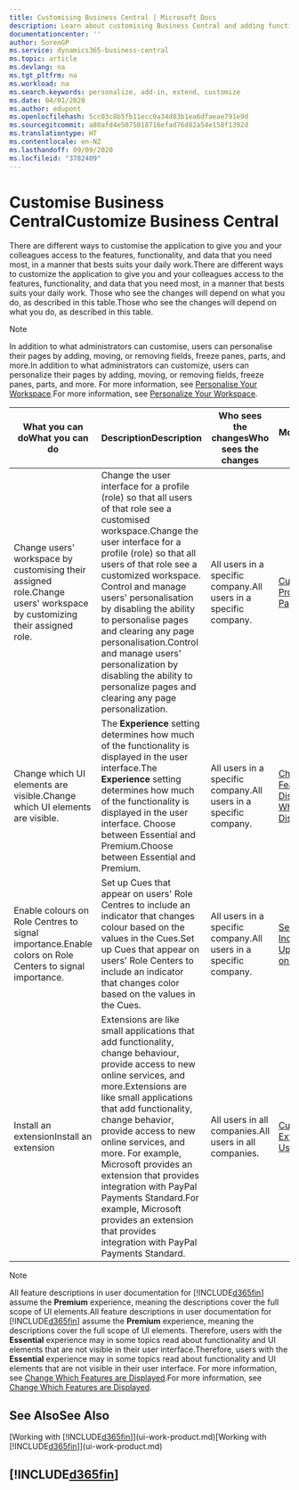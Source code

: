 ```yaml
---
title: Customising Business Central | Microsoft Docs
description: Learn about customising Business Central and adding functionality.
documentationcenter: ''
author: SorenGP
ms.service: dynamics365-business-central
ms.topic: article
ms.devlang: na
ms.tgt_pltfrm: na
ms.workload: na
ms.search.keywords: personalize, add-in, extend, customize
ms.date: 04/01/2020
ms.author: edupont
ms.openlocfilehash: 5cc03c8b5fb11ecc0a34d83b1ea6dfaeae791e9d
ms.sourcegitcommit: a80afd4e5075018716efad76d82a54e158f1392d
ms.translationtype: HT
ms.contentlocale: en-NZ
ms.lasthandoff: 09/09/2020
ms.locfileid: "3782409"
---
```

# <a name="customize-business-central"></a><span data-ttu-id="89496-103">Customise Business Central</span><span class="sxs-lookup"><span data-stu-id="89496-103">Customize Business Central</span></span>
<span data-ttu-id="89496-104">There are different ways to customise the application to give you and your colleagues access to the features, functionality, and data that you need most, in a manner that bests suits your daily work.</span><span class="sxs-lookup"><span data-stu-id="89496-104">There are different ways to customize the application to give you and your colleagues access to the features, functionality, and data that you need most, in a manner that bests suits your daily work.</span></span> <span data-ttu-id="89496-105">Those who see the changes will depend on what you do, as described in this table.</span><span class="sxs-lookup"><span data-stu-id="89496-105">Those who see the changes will depend on what you do, as described in this table.</span></span>

> [!NOTE]
> <span data-ttu-id="89496-106">In addition to what administrators can customise, users can personalise their pages by adding, moving, or removing fields, freeze panes, parts, and more.</span><span class="sxs-lookup"><span data-stu-id="89496-106">In addition to what administrators can customize, users can personalize their pages by adding, moving, or removing fields, freeze panes, parts, and more.</span></span> <span data-ttu-id="89496-107">For more information, see [Personalise Your Workspace](ui-personalization-user.md).</span><span class="sxs-lookup"><span data-stu-id="89496-107">For more information, see [Personalize Your Workspace](ui-personalization-user.md).</span></span>

| <span data-ttu-id="89496-108">What you can do</span><span class="sxs-lookup"><span data-stu-id="89496-108">What you can do</span></span>    |  <span data-ttu-id="89496-109">Description</span><span class="sxs-lookup"><span data-stu-id="89496-109">Description</span></span>  |  <span data-ttu-id="89496-110">Who sees the changes</span><span class="sxs-lookup"><span data-stu-id="89496-110">Who sees the changes</span></span>  |  <span data-ttu-id="89496-111">More information</span><span class="sxs-lookup"><span data-stu-id="89496-111">More information</span></span>  |
|-----|---------------|---------|-------|
|<span data-ttu-id="89496-112">Change users' workspace by customising their assigned role.</span><span class="sxs-lookup"><span data-stu-id="89496-112">Change users' workspace by customizing their assigned role.</span></span>|<span data-ttu-id="89496-113">Change the user interface for a profile (role) so that all users of that role see a customised workspace.</span><span class="sxs-lookup"><span data-stu-id="89496-113">Change the user interface for a profile (role) so that all users of that role see a customized workspace.</span></span> <span data-ttu-id="89496-114">Control and manage users' personalisation by disabling the ability to personalise pages and clearing any page personalisation.</span><span class="sxs-lookup"><span data-stu-id="89496-114">Control and manage users' personalization by disabling the ability to personalize pages and clearing any page personalization.</span></span>|<span data-ttu-id="89496-115">All users in a specific company.</span><span class="sxs-lookup"><span data-stu-id="89496-115">All users in a specific company.</span></span>|[<span data-ttu-id="89496-116">Customise Pages for Profiles</span><span class="sxs-lookup"><span data-stu-id="89496-116">Customize Pages for Profiles</span></span>](ui-personalization-manage.md)|
|<span data-ttu-id="89496-117">Change which UI elements are visible.</span><span class="sxs-lookup"><span data-stu-id="89496-117">Change which UI elements are visible.</span></span>|<span data-ttu-id="89496-118">The **Experience** setting determines how much of the functionality is displayed in the user interface.</span><span class="sxs-lookup"><span data-stu-id="89496-118">The **Experience** setting determines how much of the functionality is displayed in the user interface.</span></span> <span data-ttu-id="89496-119">Choose between Essential and Premium.</span><span class="sxs-lookup"><span data-stu-id="89496-119">Choose between Essential and Premium.</span></span>|<span data-ttu-id="89496-120">All users in a specific company.</span><span class="sxs-lookup"><span data-stu-id="89496-120">All users in a specific company.</span></span>|[<span data-ttu-id="89496-121">Change Which Features are Displayed</span><span class="sxs-lookup"><span data-stu-id="89496-121">Change Which Features are Displayed</span></span>](ui-experiences.md)|
|<span data-ttu-id="89496-122">Enable colours on Role Centres to signal importance.</span><span class="sxs-lookup"><span data-stu-id="89496-122">Enable colors on Role Centers to signal importance.</span></span>|<span data-ttu-id="89496-123">Set up Cues that appear on users' Role Centres to include an indicator that changes colour based on the values in the Cues.</span><span class="sxs-lookup"><span data-stu-id="89496-123">Set up Cues that appear on users' Role Centers to include an indicator that changes color based on the values in the Cues.</span></span>|<span data-ttu-id="89496-124">All users in a specific company.</span><span class="sxs-lookup"><span data-stu-id="89496-124">All users in a specific company.</span></span>|[<span data-ttu-id="89496-125">Set Up a Coloured Indicator on Cues</span><span class="sxs-lookup"><span data-stu-id="89496-125">Set Up a Colored Indicator on Cues</span></span>](admin-how-set-up-colored-indicator-on-cues.md)|
|<span data-ttu-id="89496-126">Install an extension</span><span class="sxs-lookup"><span data-stu-id="89496-126">Install an extension</span></span>|<span data-ttu-id="89496-127">Extensions are like small applications that add functionality, change behaviour, provide access to new online services, and more.</span><span class="sxs-lookup"><span data-stu-id="89496-127">Extensions are like small applications that add functionality, change behavior, provide access to new online services, and more.</span></span> <span data-ttu-id="89496-128">For example, Microsoft provides an extension that provides integration with PayPal Payments Standard.</span><span class="sxs-lookup"><span data-stu-id="89496-128">For example, Microsoft provides an extension that provides integration with PayPal Payments Standard.</span></span>|<span data-ttu-id="89496-129">All users in all companies.</span><span class="sxs-lookup"><span data-stu-id="89496-129">All users in all companies.</span></span>|[<span data-ttu-id="89496-130">Customising Using Extensions</span><span class="sxs-lookup"><span data-stu-id="89496-130">Customizing Using Extensions</span></span>](ui-extensions.md)|
> [!NOTE]
> <span data-ttu-id="89496-131">All feature descriptions in user documentation for [!INCLUDE[d365fin](includes/d365fin_md.md)] assume the **Premium** experience, meaning the descriptions cover the full scope of UI elements.</span><span class="sxs-lookup"><span data-stu-id="89496-131">All feature descriptions in user documentation for [!INCLUDE[d365fin](includes/d365fin_md.md)] assume the **Premium** experience, meaning the descriptions cover the full scope of UI elements.</span></span> <span data-ttu-id="89496-132">Therefore, users with the **Essential** experience may in some topics read about functionality and UI elements that are not visible in their user interface.</span><span class="sxs-lookup"><span data-stu-id="89496-132">Therefore, users with the **Essential** experience may in some topics read about functionality and UI elements that are not visible in their user interface.</span></span> <span data-ttu-id="89496-133">For more information, see [Change Which Features are Displayed](ui-experiences.md).</span><span class="sxs-lookup"><span data-stu-id="89496-133">For more information, see [Change Which Features are Displayed](ui-experiences.md).</span></span>

## <a name="see-also"></a><span data-ttu-id="89496-134">See Also</span><span class="sxs-lookup"><span data-stu-id="89496-134">See Also</span></span>
<span data-ttu-id="89496-135">[Working with [!INCLUDE[d365fin](includes/d365fin_md.md)]](ui-work-product.md)</span><span class="sxs-lookup"><span data-stu-id="89496-135">[Working with [!INCLUDE[d365fin](includes/d365fin_md.md)]](ui-work-product.md)</span></span>  

## [!INCLUDE[d365fin](includes/free_trial_md.md)]  
